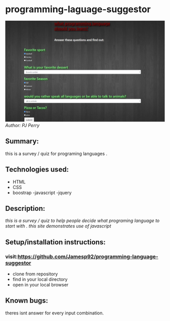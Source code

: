 # programming-laguage-suggestor
![image](img/screenshot.png)
_Author: PJ Perry_

## Summary:

this is a survey / quiz for programing languages .

## Technologies used:

- HTML
- CSS
- boostrap
-javascript
-jquery


## Description:

_this is a survey / quiz to help people decide what programing language to start with . this site demonstrates use of javascript_
## Setup/installation instructions:

### visit:https://github.com/Jamesp92/programming-language-suggestor
 * clone from repository
 * find in your local directory 
 * open in your local browser 


## Known bugs:

theres isnt answer for every input combination.


